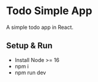 # Todo Simple App

A simple todo app in React.


## Setup & Run


- Install Node >= 16
- npm i
- npm run dev